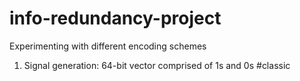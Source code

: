 # info-redundancy-project
Experimenting with different encoding schemes

1. Signal generation: 64-bit vector comprised of 1s and 0s #classic 
